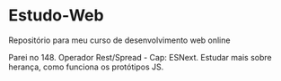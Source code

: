 # Estudo-Web
Repositório para meu curso de desenvolvimento web online

Parei no 148. Operador Rest/Spread - Cap: ESNext.
Estudar mais sobre herança, como funciona os protótipos JS.
